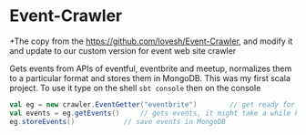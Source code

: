 Event-Crawler
=============

+The copy from the https://github.com/lovesh/Event-Crawler, and modify it and update to our custom version for event web site crawler

Gets events from APIs of eventful, eventbrite and meetup, normalizes them to a particular format and stores them in MongoDB.
This was my first scala project. To use it type on the shell
`sbt console`
then on the console
```scala
val eg = new crawler.EventGetter("eventbrite")        // get ready for downloading the events of eventbrite, 2 other acceptable parameters are eventful and meetup
val events = eg.getEvents()		// gets events, it might take a while because it needs to get all the events
eg.storeEvents()			// save events in MongoDB
```
